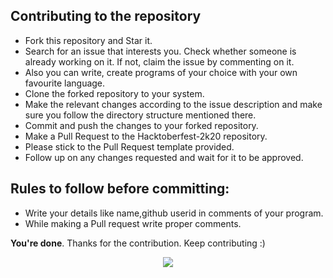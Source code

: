 ## Contributing to the repository

- Fork this repository and Star it.
- Search for an issue that interests you. Check whether someone is already working on it. If not, claim the issue by commenting on it.
- Also you can write, create programs of your choice with your own favourite language. 
- Clone the forked repository to your system.
- Make the relevant changes according to the issue description and make sure you follow the directory structure mentioned there.
- Commit and push the changes to your forked repository.
- Make a Pull Request to the Hacktoberfest-2k20 repository. 
- Please stick to the Pull Request template provided.
- Follow up on any changes requested and wait for it to be approved.

## Rules to follow before committing:

- Write your details like name,github userid in comments of your program.
- While making a Pull request write proper comments.



**You're done**. Thanks for the contribution. Keep contributing :)

<center>

![](https://media.giphy.com/media/fwhKMTnyILOxPZEc7k/giphy.gif)

</center>
